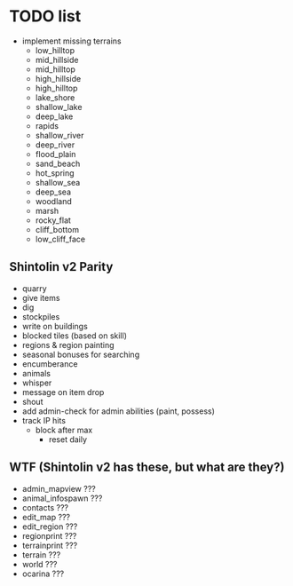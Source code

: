 # TODO list

* implement missing terrains
  * low_hilltop
  * mid_hillside
  * mid_hilltop
  * high_hillside
  * high_hilltop
  * lake_shore
  * shallow_lake
  * deep_lake
  * rapids
  * shallow_river
  * deep_river
  * flood_plain
  * sand_beach
  * hot_spring
  * shallow_sea
  * deep_sea
  * woodland
  * marsh
  * rocky_flat
  * cliff_bottom
  * low_cliff_face

## Shintolin v2 Parity

* quarry
* give items
* dig
* stockpiles
* write on buildings
* blocked tiles (based on skill)
* regions & region painting
* seasonal bonuses for searching
* encumberance
* animals
* whisper
* message on item drop
* shout
* add admin-check for admin abilities (paint, possess)
* track IP hits
  * block after max
    * reset daily

## WTF (Shintolin v2 has these, but what are they?)

* admin_mapview ???
* animal_infospawn ???
* contacts ???
* edit_map ???
* edit_region ???
* regionprint ???
* terrainprint ???
* terrain ???
* world ???
* ocarina ???
